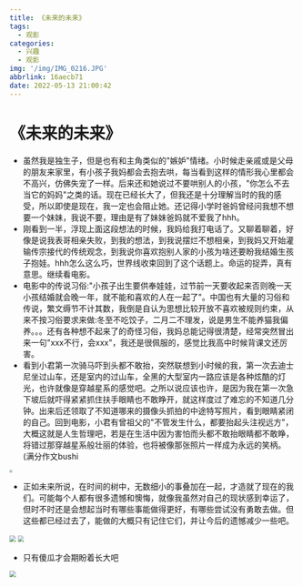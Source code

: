 ```yaml
---
title: 《未来的未来》
tags:
  - 观影
categories:
  - 兴趣
  - 观影
img: '/img/IMG_0216.JPG'
abbrlink: 16aecb71
date: 2022-05-13 21:00:42
---
```


# 《未来的未来》

- 虽然我是独生子，但是也有和主角类似的"嫉妒"情绪。小时候走亲戚或是父母的朋友来家里，有小孩子我妈都会去抱去哄，每当看到这样的情形我心里都会不高兴，仿佛失宠了一样。后来还和她说过不要哄别人的小孩，"你怎么不去当它的妈妈"之类的话。现在已经长大了，但我还是十分理解当时的我的感受，所以即使是现在，我一定也会阻止她。还记得小学时爸妈曾经问我想不想要一个妹妹，我说不要，理由是有了妹妹爸妈就不爱我了hhh。
- 刚看到一半，浮现上面这段想法的时候，我妈给我打电话了。又聊着聊着，好像是说我表哥相亲失败，到我的想法，到我说摆烂不想相亲，到我妈又开始灌输传宗接代的传统观念，到我说你喜欢抱别人家的小孩为啥还要盼我结婚生孩子抱娃。hhh怎么这么巧，世界线收束回到了这个话题上。命运的捉弄，真有意思。继续看电影。
- 电影中的传说习俗:"小孩子出生要供奉娃娃，过节前一天要收起来否则晚一天小孩结婚就会晚一年，就不能和喜欢的人在一起了"。中国也有大量的习俗和传说，繁文缛节不计其数，我倒是自认为思想比较开放不喜欢被规则约束，从来不按习俗要求来做:冬至不吃饺子，二月二不理发，说是男生不能养猫我偏养。。。还有各种想不起来了的奇怪习俗，我妈总能记得很清楚，经常突然冒出来一句"xxx不行，会xxx"，我还是很佩服的，感觉比我高中时候背课文还厉害。
- 看到小君第一次骑马吓到头都不敢抬，突然联想到小时候的我，第一次去迪士尼坐过山车，还是室内的过山车，全黑的大型室内一路应该是各种炫酷的灯光，也许就像是穿越星系的感觉吧。之所以说应该也许，是因为我在第一次急下坡后就吓得紧紧抓住扶手眼睛也不敢睁开，就这样度过了难忘的不知道几分钟。出来后还领取了不知道哪来的摄像头抓拍的中途特写照片，看到眼睛紧闭的自己。回到电影，小君有曾祖父的"不管发生什么，都要抬起头注视远方"，大概这就是人生哲理吧，若是在生活中因为害怕而头都不敢抬眼睛都不敢睁，将错过那穿越星系般壮丽的体验，也将被像那张照片一样成为永远的笑柄。(满分作文bushi

<img src="/img/IMG_0240.JPG" style="zoom: 33%;" />

- 正如未来所说，在时间的树中，无数细小的事叠加在一起，才造就了现在的我们。可能每个人都有很多遗憾和懊悔，就像我虽然对自己的现状感到幸运了，但时不时还是会想起当时有哪些事能做得更好，有哪些尝试没有勇敢去做。但这些都已经过去了，能做的大概只有记住它们，并让今后的遗憾减少一些吧。

<img src="/img/IMG_1593.JPG" style="zoom:67%;" />

<img src="/img/IMG_1594.JPG" style="zoom: 67%;" />

- 只有傻瓜才会期盼着长大吧

<img src="/img/IMG_1591.JPG" style="zoom:67%;" />